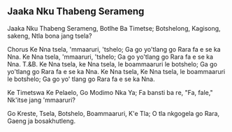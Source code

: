 ## Jaaka Nku Thabeng Serameng

Jaaka Nku Thabeng Serameng, Botlhe Ba Timetse;
Botshelong, Kagisong, sakeng, Ntla bona jang tsela?

Chorus
Ke Nna tsela, 'mmaaruri, 'tshelo; Ga go yo'tlang go
Rara fa e se ka Nna. Ke Nna tsela, 'mmaaruri, 'tshelo;
Ga go yo'tlang go Rara fa e se ka Nna.
T.&B. Ke Nna tsela, ke Nna tsela, le boammaaruri le
botshelo;
Ga go yo'tlang go Rara fa e se ka Nna.
Ke Nna tsela, Ke Nna tsela, le boammaaruri le botshelo;
Ga go yo' tlang go Rara fa e se ka Nna.

Ke Timetswa Ke Pelaelo, Go Modimo Nka Ya;
Fa bansti ba re, "Fa, fale," Nk'itse jang 'mmaaruri?

Go Kreste, Tsela, Botshelo, Boammaaruri, K'e Tla;
O tla nkgogela go Rara, Gaeng ja bosakhutleng.

